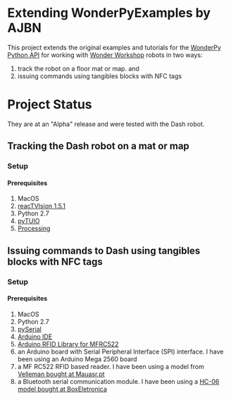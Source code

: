 # Extending WonderPyExamples by AJBN
This project extends the original examples and tutorials for the [WonderPy Python API](https://github.com/playi/WonderPy) for working with [Wonder Workshop](https://www.makewonder.com) robots in two ways:
1. track the robot on a floor mat or map. and
2. issuing commands using tangibles blocks with NFC tags

# Project Status
They are at an "Alpha" release and were tested with the Dash robot.

## Tracking the Dash robot on a mat or map
### Setup
#### Prerequisites
1. MacOS
2. [reacTVIsion 1.5.1](http://reactivision.sourceforge.net)
3. Python 2.7
4. [pyTUIO](https://code.google.com/archive/p/pytuio/)
5. [Processing](http://processing.org)


## Issuing commands to Dash using tangibles blocks with NFC tags
### Setup
#### Prerequisites
1. MacOS
2. Python 2.7
3. [pySerial](https://pyserial.readthedocs.io/en/latest/index.html)
4. [Arduino IDE](https://www.arduino.cc/en/Main/Software)
5. [Arduino RFID Library for MFRC522](https://github.com/miguelbalboa/rfid)
6. an Arduino board with Serial Peripheral Interface (SPI) interface. I have been using an Arduino Mega 2560 board
7. a MF RC522 RFID based reader. I have been using a model from [Velleman bought at Mauasr.pt](https://mauser.pt/catalog/product_info.php?cPath=1667_2604_2607&products_id=096-4672)
8. a Bluetooth serial communication module. I have been using a [HC-06 model bought at BoxEletronica](https://www.boxelectronica.com/pt/bluetooth/135-hc-06-bluetooth.html)
